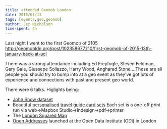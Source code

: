 ```yaml
---
title: attended Geomob London
date: 2015/01/13
tags: [events,geo,geomob]
author: Jez Nicholson
time-spent: 4h
---
```

​Last night I went to the first Geomob of 2105 http://geomobldn.org/post/102358677210/first-geomob-of-2015-13th-january-back-at-ucl​

​​There was a strong attendance including Ed Freyfogle, Steven Feldman​​, Gary Gale, ​Giussepe Sollazzo, ​Harry Wood, Angharad Stone....These are all people you should try to bump into at a geo event as they've got lots of experience and connections with past and present geo world.

There were 6 talks. Higlights being:

* [John Snow dataset](http://blog.rtwilson.com/john-snows-cholera-data-in-more-formats/)
* Beautiful [personalised travel guide card sets](http://www.telescopecards.com/​) Each set is a one-off print run via web->Mapbox Studio->Indesign->pdf->printer
* The [London Squared Map](http://www.aftertheflood.co/projects/london-squared-map​)
* [Open Addresses](http://alpha.openaddressesuk.org/news/2015/01/14/UKs-first-open-and-free-address-list-launches​) launched at the Open Data Institute (ODI) in London 